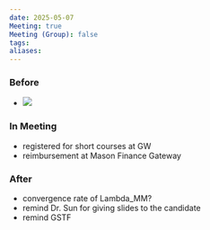 ```yaml
---
date: 2025-05-07
Meeting: true
Meeting (Group): false
tags: 
aliases:
---
```


### Before
- ![](IMG_5560.heic)

### In Meeting
- registered for short courses at GW
- reimbursement at Mason Finance Gateway

### After
- convergence rate of Lambda_MM?
- remind Dr. Sun for giving slides to the candidate
- remind GSTF